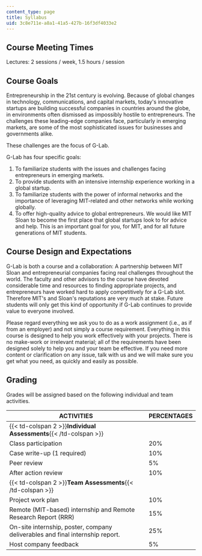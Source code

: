 ```yaml
---
content_type: page
title: Syllabus
uid: 3c8e711e-a8a1-41a5-427b-16f3df4033e2
---
```


Course Meeting Times
--------------------

Lectures: 2 sessions / week, 1.5 hours / session

Course Goals
------------

Entrepreneurship in the 21st century is evolving. Because of global changes in technology, communications, and capital markets, today's innovative startups are building successful companies in countries around the globe, in environments often dismissed as impossibly hostile to entrepreneurs. The challenges these leading-edge companies face, particularly in emerging markets, are some of the most sophisticated issues for businesses and governments alike.

These challenges are the focus of G-Lab.

G-Lab has four specific goals:

1.  To familiarize students with the issues and challenges facing entrepreneurs in emerging markets.
2.  To provide students with an intensive internship experience working in a global startup.
3.  To familiarize students with the power of informal networks and the importance of leveraging MIT-related and other networks while working globally.
4.  To offer high-quality advice to global entrepreneurs. We would like MIT Sloan to become the first place that global startups look to for advice and help. This is an important goal for you, for MIT, and for all future generations of MIT students.

Course Design and Expectations
------------------------------

G-Lab is both a course and a collaboration: A partnership between MIT Sloan and entrepreneurial companies facing real challenges throughout the world. The faculty and other advisors to the course have devoted considerable time and resources to finding appropriate projects, and entrepreneurs have worked hard to apply competitively for a G-Lab slot. Therefore MIT's and Sloan's reputations are very much at stake. Future students will only get this kind of opportunity if G-Lab continues to provide value to everyone involved.

Please regard everything we ask you to do as a work assignment (i.e., as if from an employer) and not simply a course requirement. Everything in this course is designed to help you work effectively with your projects. There is no make-work or irrelevant material; all of the requirements have been designed solely to help you and your team be effective. If you need more content or clarification on any issue, talk with us and we will make sure you get what you need, as quickly and easily as possible.

Grading
-------

Grades will be assigned based on the following individual and team activities.

| ACTIVITIES | PERCENTAGES |
| --- | --- |
| {{< td-colspan 2 >}}**Individual Assessments**{{< /td-colspan >}} ||
| Class participation | 20% |
| Case write-up (1 required) | 10% |
| Peer review | 5% |
| After action review | 10% |
| {{< td-colspan 2 >}}**Team Assessments**{{< /td-colspan >}} ||
| Project work plan | 10% |
| Remote (MIT-based) internship and Remote Research Report (RRR) | 15% |
| On-site internship, poster, company deliverables and final internship report. | 25% |
| Host company feedback | 5%